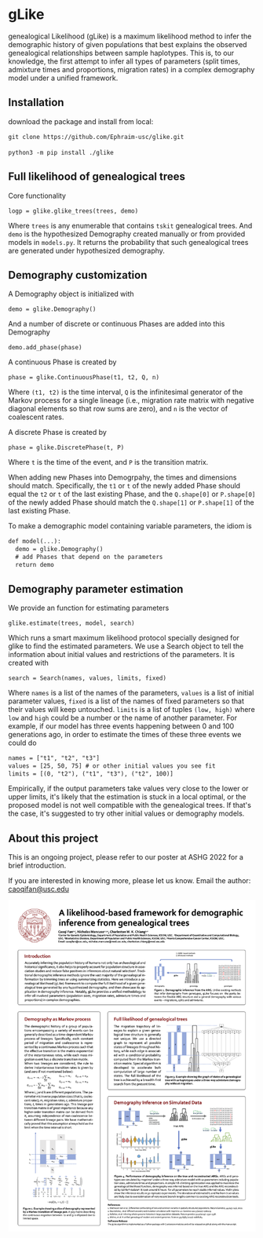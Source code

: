 gLike
========

genealogical Likelihood (gLike) is a maximum likelihood method to infer the demographic history
of given populations that best explains the observed genealogical relationships between sample haplotypes. 
This is, to our knowledge, the first attempt to infer all types of parameters
(split times, admixture times and proportions, migration rates) in a complex demography model under a unified framework.


Installation
------------

download the package and install from local:

    git clone https://github.com/Ephraim-usc/glike.git
    
    python3 -m pip install ./glike


Full likelihood of genealogical trees
------------

Core functionality

    logp = glike.glike_trees(trees, demo)
    
Where `trees` is any enumerable that contains `tskit` genealogical trees.
And `demo` is the hypothesized Demography created manually or from provided models in `models.py`.
It returns the probability that such genealogical trees are generated under hypothesized demography.


Demography customization
------------

A Demography object is initialized with

    demo = glike.Demography()
    
And a number of discrete or continuous Phases are added into this Demography

    demo.add_phase(phase)

A continuous Phase is created by

    phase = glike.ContinuousPhase(t1, t2, Q, n)

Where `(t1, t2)` is the time interval, `Q` is the infinitesimal generator of the Markov process for a single lineage (i.e., migration rate matrix with negative diagonal elements so that row sums are zero), and `n` is the vector of coalescent rates.


A discrete Phase is created by

    phase = glike.DiscretePhase(t, P)

Where `t` is the time of the event, and `P` is the transition matrix.


When adding new Phases into Demogrpahy, the times and dimensions should match. Specifically, the `t1` or `t` of the newly added Phase should equal the `t2` or `t` of the last existing Phase, and the `Q.shape[0]` or `P.shape[0]` of the newly added Phase should match the `Q.shape[1]` or `P.shape[1]` of the last existing Phase.


To make a demographic model containing variable parameters, the idiom is

    def model(...):
      demo = glike.Demography()
      # add Phases that depend on the parameters
      return demo


Demography parameter estimation
------------

We provide an function for estimating parameters 

    glike.estimate(trees, model, search)

Which runs a smart maximum likelihood protocol specially designed for glike to find the estimated parameters.
We use a Search object to tell the information about initial values and restrictions of the parameters. It is created with

    search = Search(names, values, limits, fixed)

Where `names` is a list of the names of the parameters, `values` is a list of initial parameter values, `fixed` is a list of the names of fixed parameters so that their values will keep untouched. `limits` is a list of tuples `(low, high)` where `low` and `high` could be a number or the name of another parameter. For example, if our model has three events happening between 0 and 100 generations ago, in order to estimate the times of these three events we could do

    names = ["t1", "t2", "t3"]
    values = [25, 50, 75] # or other initial values you see fit
    limits = [(0, "t2"), ("t1", "t3"), ("t2", 100)]

Empirically, if the output parameters take values very close to the lower or upper limits, it's likely that the estimation is stuck in a local optimal, or the proposed model is not well compatible with the genealogical trees. If that's the case, it's suggested to try other initial values or demography models.


About this project
-------------

This is an ongoing project, please refer to our poster at ASHG 2022 for a brief introduction.

If you are interested in knowing more, please let us know. Email the author: caoqifan@usc.edu

![](images/poster_ashg.png)
